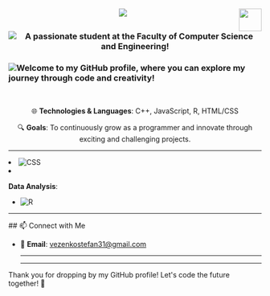 <h1 align="center">
    <img src="https://readme-typing-svg.herokuapp.com/?font=Righteous&size=35&center=true&vCenter=true&width=500&height=70&duration=4000&lines=print%28%22+Hello+world%22%29+%F0%9F%91%8B%3B+I'm+Stefan+Vezenkoski!" /> <img align="right" src="https://user-images.githubusercontent.com/74038190/212284087-bbe7e430-757e-4901-90bf-4cd2ce3e1852.gif" width="45">
</h1>

<h3 align="center">
  <img src="https://path_to_your_hosted_svg/colored_text.svg" alt="A passionate student at the Faculty of Computer Science and Engineering!" />
</h3>
<h3>
  <img src="https://path_to_your_hosted_svg/colored_text2.svg" alt="Welcome to my GitHub profile, where you can explore my journey through code and creativity!" />
</h3>
<br/>
<div align="center">

 🌐 **Technologies & Languages**: C++, JavaScript, R, HTML/CSS
 
 🔍 **Goals**: To continuously grow as a programmer and innovate through exciting and challenging projects.
 </div>


<hr>
<div align="center>
- **Programming**:
  - ![C++](https://img.shields.io/badge/-C++-00599C?style=flat&logo=cplusplus&logoColor=white)
  - ![JavaScript](https://img.shields.io/badge/-JavaScript-F7DF1E?style=flat&logo=javascript&logoColor=black)
  - ![R](https://img.shields.io/badge/-R-276DC3?style=flat&logo=r&logoColor=white)

- **Web Development**:
  - ![HTML](https://img.shields.io/badge/-HTML-E34F26?style=flat&logo=html5&logoColor=white)
  - ![CSS](https://img.shields.io/badge/-CSS-1572B6?style=flat&logo=css3&logoColor=white)

- **Data Analysis**:
  - ![R](https://img.shields.io/badge/-R-276DC3?style=flat&logo=r&logoColor=white)
 </div>
<hr>
## 📫 Connect with Me

- 📧 **Email**: [vezenkostefan31@gmail.com](mailto:vezenkostefan31@gmail.com)

  <hr>
  <hr>
Thank you for dropping by my GitHub profile! Let's code the future together! 🚀   

 

